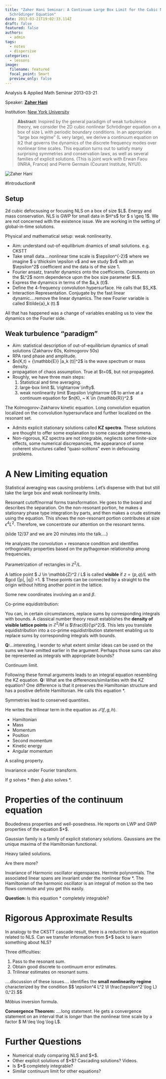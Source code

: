 ```yaml
---
title: "Zaher Hani Seminar: A Continuum Large Box Limit for the Cubic Nonlinear
  Schrödinger Equation"
date: 2013-03-21T19:02:33.114Z
draft: false
featured: false
authors:
  - admin
tags:
  - notes
  - dispersive
categories:
  - lessons
image:
  filename: featured
  focal_point: Smart
  preview_only: false
---
```


Analysis &amp; Applied Math Seminar 2013-03-21

Speaker: <strong><a href="http://cims.nyu.edu/~hani/Zaher_Hani_-_Personal_Webpage/Welcome.html">Zaher Hani</a></strong>

Institution: <a href="http://cims.nyu.edu">New York University</a>
<blockquote><strong>Abstract</strong>: Inspired by the general paradigm of weak turbulence theory, we consider the 2D cubic nonlinear Schrödinger equation on a box of size L with periodic boundary conditions. In an appropriate “large box regime” (L very large), we derive a continuum equation on ℝ2 that governs the dynamics of the discrete frequency modes over nonlinear time scales. This equation turns out to satisfy many surprising symmetries and conservation laws, as well as several families of explicit solutions. (This is joint work with Erwan Faou (INRIA, France) and Pierre Germain (Courant Institute, NYU)).</blockquote>
<img id="zaherhani" src="http://cims.nyu.edu/~hani/Zaher_Hani_-_Personal_Webpage/Welcome_files/shapeimage_1.png" alt="Zaher Hani" />

#Introduction#

<h2 id="setup">Setup</h2>
2d cubic defocsusing or focusing NLS on a box of size $L$. Energy and mass conservation. NLS is GWP for small data in $H^s$ for $ s \geq 1$. We are not concerned with the existence issue. We are working in the setting of global-in-time solutions.

Physical and mathematical setup: weak nonlinearity.
<ul>
	<li>Aim: understand out-of-equilibrium dnamics of small solutions. e.g. CKSTT</li>
	<li>Take small data….nonlinear time scale is $\epsilon^{-2}$ where we imagine $ u \thicksim \epsilon v$ and we study $v$ with an $\epsilon^2$ coefficient and the data is of the size 1.</li>
	<li>Fourier ansatz, transfer dynamics onto the coefficients. Comments on the $L^2$ norm dependence upon the box size parameter $L$.</li>
	<li>Express the dynamics in terms of the $a_k (t)$.</li>
	<li>Define the 4-frequency convolution hypersurface. He calls that $S_K$.</li>
	<li>Interaction Representation. Conjugate by the fast linear dynamic….remove the linear dynamics. The new Fourier variable is called $\tilde{a}_k (t).$</li>
</ul>
All that has happened was a change of variables enabling us to view the dynamics on the Fourier side.
<h2 id="weakturbulenceparadigm">Weak turbulence “paradigm”</h2>
<ul>
	<li>Aim: statistical description of out-of-equilibrium dynamics of small solutions (Zakharov 60s, Kolmogorov 50s)</li>
	<li>RPA rand phase and amplitude.</li>
	<li>$n(K,t) = {\mathbb{E}} |a_k (t)|^2$ is the wave spectrum or mass density.</li>
	<li>propagation of chaos assumption. True at $t=0$, but not propagated.</li>
	<li>Roughly, we have three main steps:
<ol>
	<li>Statistical and time averaging.</li>
	<li>large-box limit $L \rightarrow \infty$.</li>
	<li>weak nonlinearity limit $\epsilon \rightarrow 0$ to arrive at a continuum equation for $n(K), ~ K \in {\mathbb{R}}^2.$</li>
</ol>
</li>
</ul>
The Kolmogorov-Zakharov kinetic equation. Long convolution equation localized on the convolution hypersurvface and further localized on the resonant set.
<ul>
	<li>Admits explicit stationary solutions called <strong>KZ spectra</strong>. These solutions are thought to offer some explanation to some cascade phenomena.</li>
	<li>Non-rigorous, KZ spectra are not integrable, negliects some finite-size effects, some numerical discrepancies, the appearance of some coherent structures called “quasi-solitons” even in defocusing problems.</li>
</ul>
<h1 id="anewlimitingequation">A New Limiting equation</h1>
Statistical averaging was causing problems. Let’s dispense with that but still take the large box and weak nonlinearity limits.

Resonant cutoff/normal forms transformation. He goes to the board and describes the separation. On the non-resonant portion, he makes a stationary phase type integration by parts, and then makes a crude estimate using the equation. This shows the non-resonant portion contributes at size $\epsilon^4 L^2$. Therefore, we concentrate our attention on the resonant terms.

(slide 12/37 and we are 20 minutes into the talk….)

He analyzes the convolution + resonance condition and identifies orthogonality properties based on the pythagorean relationship among frequencies.

Parametrization of rectangles in $\mathbb{Z}^2 / L$.

A lattice point $ J \in \mathbb{Z}^2 / L$ is called <strong>visible</strong> if $z = (p,q)/L$ with $gcd (|p|, |q|) =1. $ These points can be connected by a straight to the origin without hitting another point in the lattice.

Some new coordinates involving an $\alpha$ and $\beta$.

Co-prime equidistribution:

You can, in certain circumstances, replace sums by corresponding integrals with bounds. A classical number theory result establishes the <strong>density of visible lattice points</strong> in $\mathbb{Z}^2 / M$ is $\frac{6}{\pi^2}$. This lets you translate equidistribution into a co-prime equidistribution statement enabling us to replace sums by corresponding integrals with bounds.

<strong>Q:</strong>…interesting, I wonder to what extent similar ideas can be used on the sums we have omitted earlier in the argument. Perhaps those sums can also be represented as integrals with appropriate bounds?

Continuum limit.

Following these formal arguments leads to an integral equation resembling the KZ equation. <strong>Q:</strong> What are the differences/similarities with the KZ equation? One difference is that it preserves the Hamiltonian structure and has a positive definite Hamiltonian. He calls this equation $*$.

Symmetries lead to conserved quantities.

He writes the trilinear term in the equation as $\mathcal{T}(f,g,h)$.
<ul>
	<li>Hamiltonian</li>
	<li>Mass</li>
	<li>Momentum</li>
	<li>Position</li>
	<li>Second momentum</li>
	<li>Kinetic energy</li>
	<li>Angular momentum</li>
</ul>
A scaling property.

Invariance under Fourier transform.

If $g$ solves $*$ then $\hat{g}$ also solves $*$.
<h1 id="propertiesofthecontinuumequation">Properties of the continuum equation</h1>
Boudedness properties and well-posedness. He reports on LWP and GWP properties of the equation $*$.

Gaussian family is a family of explicit stationary solutions. Gaussians are the unique maxima of the Hamiltonian functional.

Heavy tailed solutions.

Are there more?

Invariance of Harmonic oscillator eigenspaces. Hermite polynomials. The associated linear spans are invariant under the nonlinear flow $*$. The Hamiltonian of the harmonic oscillator is an integral of motion so the two flows commute and you get this easily.

<strong>Question:</strong> Is this equation $*$ completely integrable?
<h1 id="rigorousapproximateresults">Rigorous Approximate Results</h1>
In analogy to the CKSTT cascade result, there is a reduction to an equation related to NLS. Can we transfer information from $*$ back to learn something about NLS?

Three difficulties:
<ol>
	<li>Pass to the resonant sum.</li>
	<li>Obtain good discrete to continuum error estimates.</li>
	<li>Trilinear estimates on resonant sums.</li>
</ol>
….discussion of these issues…. identifies the <strong>small nonlinearity regime</strong> characterized by the condition
$$ \epsilon^4 L^2 \ll \frac{\epsilon^2 \log L}{L^2}.$$

Möbius inversion formula.

<strong>Convergence Theorem:</strong> ….long statement. He gets a convergence statement on an interval that is <em>longer</em> than the nonlinear time scale by a factor $ M \leq \log \log L$.
<h1 id="furtherquestions">Further Questions</h1>
<ul>
	<li>Numerical study comparing NLS and $*$.</li>
	<li>Other explicit solutions of $*$? Cascading solutions? Videos.</li>
	<li>Is $*$ completely integrable?</li>
	<li>Similar continuum limit for other equations?</li>
</ul>